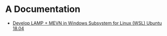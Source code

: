 # A Documentation
* [Develop LAMP + MEVN in Windows Subsystem for Linux (WSL) Ubuntu 18.04](deployment/lamp_mevn_wsl_ubuntu.md)
  